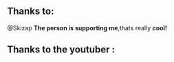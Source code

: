## Thanks to:
@Skizap
**The person is supporting me**,thats really **cool!**

## Thanks to the youtuber :
<!---### https://
which has presented one of my projects!

Without him I wouldn't have any persons which are using my scripts.--->
